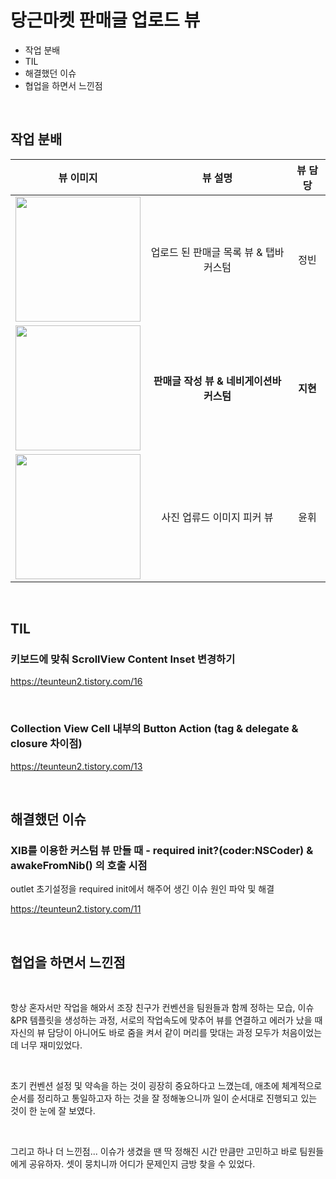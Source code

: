 # 당근마켓 판매글 업로드 뷰

- 작업 분배
- TIL
- 해결했던 이슈
- 협업을 하면서 느낀점

&nbsp;

## 작업 분배

|                          뷰 이미지                           |                 뷰 설명                  | 뷰 담당  |
| :----------------------------------------------------------: | :--------------------------------------: | :------: |
| <img src="https://user-images.githubusercontent.com/59338503/174252161-9f9c30cb-1209-46ca-be14-e00963b42a76.png" width="200" /> |  업로드 된 판매글 목록 뷰 & 탭바 커스텀  |   정빈   |
| <img src="https://user-images.githubusercontent.com/59338503/174252531-91185e27-7865-42ac-a250-e1c01e5bb7b6.png" width="200" /> | **판매글 작성 뷰 & 네비게이션바 커스텀** | **지현** |
| <img src="https://user-images.githubusercontent.com/59338503/174252267-c2f2222a-8ab5-4288-b83e-90c06be25b72.png" width="200" /> |        사진 업류드 이미지 피커 뷰        |   윤휘   |

&nbsp;

## TIL

### 키보드에 맞춰 ScrollView Content Inset 변경하기
https://teunteun2.tistory.com/16

&nbsp;

### Collection View Cell 내부의 Button Action (tag & delegate & closure 차이점)
https://teunteun2.tistory.com/13

&nbsp;
&nbsp;

## 해결했던 이슈

### XIB를 이용한 커스텀 뷰 만들 때 - required init?(coder:NSCoder) & awakeFromNib() 의 호출 시점

outlet 초기설정을 required init에서 해주어 생긴 이슈 원인 파악 및 해결

https://teunteun2.tistory.com/11

&nbsp;
  
## 협업을 하면서 느낀점

&nbsp;

항상 혼자서만 작업을 해와서 조장 친구가 컨벤션을 팀원들과 함께 정하는 모습, 이슈&PR 템플릿을 생성하는 과정, 서로의 작업속도에 맞추어 뷰를 연결하고 에러가 났을 때 자신의 뷰 담당이 아니어도 바로 줌을 켜서 같이 머리를 맞대는 과정 모두가 처음이었는데 너무 재미있었다.

&nbsp;

초기 컨벤션 설정 및 약속을 하는 것이 굉장히 중요하다고 느꼈는데, 애초에 체계적으로 순서를 정리하고 통일하고자 하는 것을 잘 정해놓으니까 일이 순서대로 진행되고 있는 것이 한 눈에 잘 보였다.

&nbsp;

그리고 하나 더 느낀점... 이슈가 생겼을 땐 딱 정해진 시간 만큼만 고민하고 바로 팀원들에게 공유하자. 셋이 뭉치니까 어디가 문제인지 금방 찾을 수 있었다.

